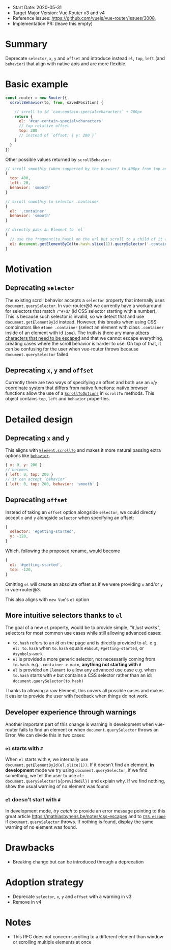 - Start Date: 2020-05-31
- Target Major Version: Vue Router v3 and v4
- Reference Issues: https://github.com/vuejs/vue-router/issues/3008,
- Implementation PR: (leave this empty)

# Summary

Deprecate `selector`, `x`, `y` and `offset` and introduce instead `el`, `top`, `left` (and `behavior`) that align with native apis and are more flexible.

# Basic example

```js
const router = new Router({
  scrollBehavior(to, from, savedPosition) {

    // scroll to id `can~contain-special>characters` + 200px
    return {
      el: '#can~contain-special>characters'
      // top relative offset
      top: 200
      // instead of `offset: { y: 200 }`
    }
  }
})
```

Other possible values returned by `scrollBehavior`:

```js
// scroll smoothly (when supported by the browser) to 400px from top and 20px from left
{
  top: 400,
  left: 20,
  behavior: 'smooth'
}

// scroll smoothly to selector .container
{
  el: '.container'
  behavior: 'smooth'
}

// directly pass an Element to `el`
{
  // use the fragment(to.hash) on the url but scroll to a child of it with a class `container`
  el: document.getElementById(to.hash.slice(1)).querySelector('.container')
}
```

# Motivation

## Deprecating `selector`

The existing scroll behavior accepts a `selector` property that internally uses `document.querySelector`. In vue-router@3 we currently have a workaround for selectors that match `/^#\d/` (id CSS selector starting with a number). This is because such selector is invalid, so we detect that and use `document.getElementById` instead. However, this breaks when using CSS combinators like `#1one .container` (select an element with class `.container` inside of an element with id `1one`). The truth is there ary many [others characters that need to be escaped](https://mathiasbynens.be/notes/css-escapes) and that we cannot escape everything, creating cases where the scroll behavior is harder to use. On top of that, it can be confusing for the user when vue-router throws because `document.querySelector` failed.

## Deprecating `x`, `y` and `offset`

Currently there are two ways of specifying an offset and both use an `x`/`y` coordinate system that differs from native functions: native browser functions allow the use of a [`ScrollToOptions`](https://developer.mozilla.org/en-US/docs/Web/API/ScrollToOptions) in `scrollTo` methods. This object contains `top`, `left` and `behavior` properties.

# Detailed design

## Deprecating `x` and `y`

This aligns with [`Element.scrollTo`](https://developer.mozilla.org/en-US/docs/Web/API/Element/scrollTo) and makes it more natural passing extra options like [`behavior`](https://developer.mozilla.org/en-US/docs/Web/API/ScrollToOptions/behavior).

```js
{ x: 0, y: 200 }
// becomes
{ left: 0, top: 200 }
// it can accept `behavior`
{ left: 0, top: 200, behavior: 'smooth' }
```

## Deprecating `offset`

Instead of taking an `offset` option alongside `selector`, we could directly accept `x` and `y` alongside `selector` when specifying an offset:

```js
{
  selector: '#getting-started',
  y: -120,
}
```

Which, following the proposed rename, would become

```js
{
  el: '#getting-started',
  top: -120,
}
```

Omitting `el` will create an absolute offset as if we were providing `x` and/or `y` in vue-router@3.

This also aligns with `new Vue`'s `el` option

## More intuitive selectors thanks to `el`

The goal of a new `el` property, would be to provide simple, _"it just works"_, selectors for most common use cases while still allowing advanced cases:

- `to.hash` refers to an _id_ on the page and is directly provided to `el`. e.g. `el: to.hash` when `to.hash` equals `#about`, `#getting-started`, or `#symbols~work`
- `el` is provided a more generic selector, not necessarily coming from `to.hash`. e.g. `.container > main`, **anything not starting with `#`**
- `el` is provided an `Element` to allow any advanced use case e.g. when `to.hash` starts with `#` but contains a CSS selector rather than an id: `document.querySelector(to.hash)`

Thanks to allowing a raw Element, this covers all possible cases and makes it easier to provide the user with feedback when things do not work.

## Developer experience through warnings

Another important part of this change is warning in development when vue-router fails to find an element or when `document.querySelector` throws an Error. We can divide this in two cases:

### `el` starts with `#`

When `el` starts with `#`, we internally use `document.getElementById(el.slice(1))`. If it doesn't find an element, **in development** mode we try using `document.querySelector`, if we find something, we tell the user to use `el: document.querySelector(${providedEl})` and explain why. If we find nothing, show the usual warning of no element was found

### `el` doesn't start with `#`

In development mode, _try catch_ to provide an error message pointing to this great article https://mathiasbynens.be/notes/css-escapes and to [`CSS.escape`](https://developer.mozilla.org/en-US/docs/Web/API/CSS/escape) if `document.querySelector` throws. If nothing is found, display the same warning of no element was found.

# Drawbacks

- Breaking change but can be introduced through a deprecation

# Adoption strategy

- Deprecate `selector`, `x`, `y` and `offset` with a warning in v3
- Remove in v4

# Notes

- This RFC does not concern scrolling to a different element than window or scrolling multiple elements at once

